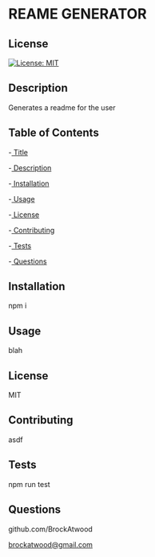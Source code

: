 
  # REAME GENERATOR

  ## License
  [![License: MIT](https://img.shields.io/badge/License-MIT-yellow.svg)](https://opensource.org/licenses/MIT)
 
  ## Description
  Generates a readme for the user
  
  ## Table of Contents

  -[ Title](#title)

  -[ Description](#description)

  -[ Installation](#installation)

  -[ Usage](#usage)

  -[ License](#license)

  -[ Contributing](#contributing)

  -[ Tests](#tests)

  -[ Questions](#questions)

  ## Installation
  npm i

  ## Usage
  blah

  ## License
  MIT
  
  ## Contributing
  asdf

  ## Tests
  npm run test

  ## Questions
  github.com/BrockAtwood

  brockatwood@gmail.com

  



